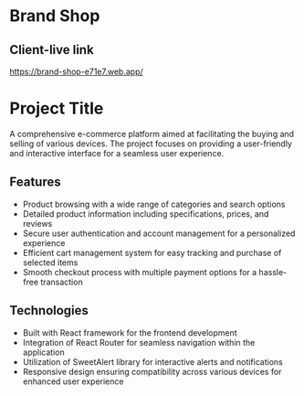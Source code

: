 # Brand Shop
## Client-live link
https://brand-shop-e71e7.web.app/

# Project Title

A comprehensive e-commerce platform aimed at facilitating the buying and selling of various devices. The project focuses on providing a user-friendly and interactive interface for a seamless user experience.

## Features

- Product browsing with a wide range of categories and search options
- Detailed product information including specifications, prices, and reviews
- Secure user authentication and account management for a personalized experience
- Efficient cart management system for easy tracking and purchase of selected items
- Smooth checkout process with multiple payment options for a hassle-free transaction

## Technologies

- Built with React framework for the frontend development
- Integration of React Router for seamless navigation within the application
- Utilization of SweetAlert library for interactive alerts and notifications
- Responsive design ensuring compatibility across various devices for enhanced user experience


